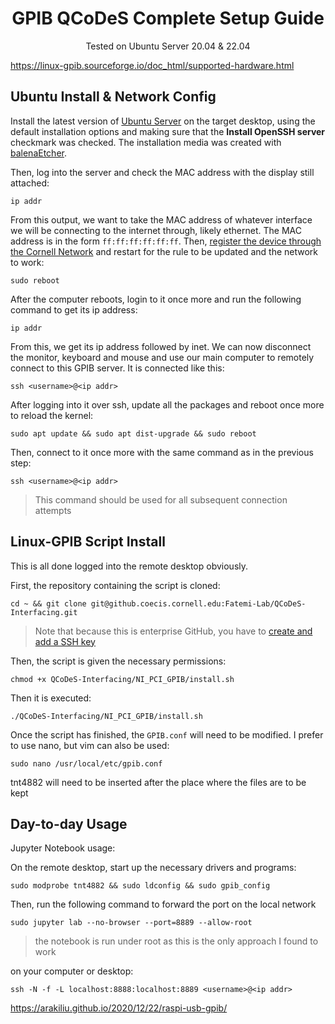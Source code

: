 <h1 align="center">
  GPIB QCoDeS Complete Setup Guide
</h1>

<p align="center">
  Tested on Ubuntu Server 20.04 & 22.04

https://linux-gpib.sourceforge.io/doc_html/supported-hardware.html

## Ubuntu Install & Network Config

Install the latest version of [Ubuntu Server](https://ubuntu.com/download/server#downloads) on the target desktop, using the default installation options and making sure that the **Install OpenSSH server** checkmark was checked. The installation media was created with [balenaEtcher](https://www.balena.io/etcher/).

Then, log into the server and check the MAC address with the display still attached:
```
ip addr
```

From this output, we want to take the MAC address of whatever interface we will be connecting to the internet through, likely ethernet. The MAC address is in the form `ff:ff:ff:ff:ff:ff`. Then, [register the device through the Cornell Network](https://it.cornell.edu/wifi-wired/register-device-doesnt-have-browser) and restart for the rule to be updated and the network to work:
```
sudo reboot
```

After the computer reboots, login to it once more and run the following command to get its ip address:
```
ip addr
```

From this, we get its ip address followed by inet. We can now disconnect the monitor, keyboard and mouse and use our main computer to remotely connect to this GPIB server. It is connected like this:
```
ssh <username>@<ip addr>
```

After logging into it over ssh, update all the packages and reboot once more to reload the kernel:
```
sudo apt update && sudo apt dist-upgrade && sudo reboot
```

Then, connect to it once more with the same command as in the previous step: 
```
ssh <username>@<ip addr>
```

> This command should be used for all subsequent connection attempts

## Linux-GPIB Script Install

This is all done logged into the remote desktop obviously.

First, the repository containing the script is cloned:
```
cd ~ && git clone git@github.coecis.cornell.edu:Fatemi-Lab/QCoDeS-Interfacing.git
```

> Note that because this is enterprise GitHub, you have to [create and add a SSH key](https://docs.github.com/en/authentication/connecting-to-github-with-ssh/generating-a-new-ssh-key-and-adding-it-to-the-ssh-agent)

Then, the script is given the necessary permissions: 
```
chmod +x QCoDeS-Interfacing/NI_PCI_GPIB/install.sh
```

Then it is executed:
```
./QCoDeS-Interfacing/NI_PCI_GPIB/install.sh
```

Once the script has finished, the `GPIB.conf` will need to be modified. I prefer to use nano, but vim can also be used:
```
sudo nano /usr/local/etc/gpib.conf
```
tnt4882 will need to be inserted after the place where the files are to be kept

## Day-to-day Usage

Jupyter Notebook usage: 

On the remote desktop, start up the necessary drivers and programs:
```
sudo modprobe tnt4882 && sudo ldconfig && sudo gpib_config 
```

Then, run the following command to forward the port on the local network
```
sudo jupyter lab --no-browser --port=8889 --allow-root
```

> the notebook is run under root as this is the only approach I found to work 

on your computer or desktop:
```
ssh -N -f -L localhost:8888:localhost:8889 <username>@<ip addr>
```

https://arakiliu.github.io/2020/12/22/raspi-usb-gpib/

